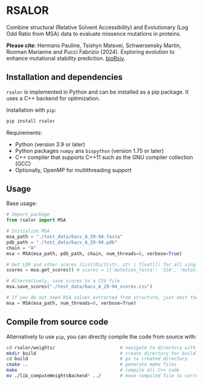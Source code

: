 
# RSALOR

Combine structural (Relative Solvent Accessibility) and Evolutionary (Log Odd Ratio from MSA) data to evaluate missence mutations in proteins.

**Please cite**:
Hermans Pauline, Tsishyn Matsvei, Schwersensky Martin, Rooman Marianne and Pucci Fabrizio (2024). Exploring evolution to enhance mutational stability prediction. [bioRxiv](https://www.biorxiv.org/content/10.1101/2024.05.28.596203v2.abstract).

## Installation and dependencies

`rsalor` is implemented in Python and can be installed as a pip package. It uses a C++ backend for optimization.

Installation with `pip`:

```bash
pip install rsalor
```

Requirements:
- Python (version 3.9 or later)
- Python packages `numpy` ans `biopython` (version 1.75 or later)
- C++ compiler that supports C++11 such as the GNU compiler collection (GCC)
- Optionally, OpenMP for multithreading support

## Usage

Base usage:

```python
# Import package
from rsalor import MSA

# Initialize MSA
msa_path = "./test_data/6acv_A_29-94.fasta"
pdb_path = "./test_data/6acv_A_29-94.pdb"
chain = "A"
msa = MSA(msa_path, pdb_path, chain, num_threads=8, verbose=True)

# Get LOR and other scores (List[Dict[str, str | float]]) for all single mutations
scores = msa.get_scores() # scores = [{'mutation_fasta': 'S1A', 'mutation_pdb': 'SA1A', 'RSA': 61.54, 'LOR': 5.05}, ...]

# Alternatively, save scores to a CSV file
msa.save_scores("./test_data/6acv_A_29-94_scores.csv")

# If you do not need RSA values extracted from structure, just omit the 'pdb_path' input parameter
msa = MSA(msa_path, num_threads=8, verbose=True)
```


## Compile from source code

Alternatively to use `pip`, you can directly compile the code from source with:

```bash
cd rsalor/weights/                        # navigate to directory with the C++ code
mkdir build                               # create directory for build files
cd build                                  # go to created directory
cmake ..                                  # generate make files
make                                      # compile all C++ code
mv ./lib_computeWeightsBackend* ../       # move compiled file to correct direcoty
```